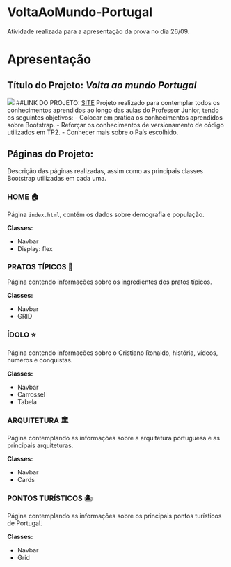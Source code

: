 # VoltaAoMundo-Portugal
Atividade realizada  para a  apresentação da prova no dia 26/09.
# Apresentação

## Título do Projeto: *Volta ao mundo Portugal*

<img src = "https://github.com/julianoAlessandro/VoltaAoMundo-Portugal/assets/111141842/922f6014-5a70-4cc0-8554-c22f85f5a0b4">
##LINK DO PROJETO:
<a href = "https://julianoalessandro.github.io/VoltaAoMundo-Portugal/">SITE</a>
Projeto realizado para contemplar todos os conhecimentos aprendidos ao longo das aulas do Professor Junior, tendo os seguintes objetivos:
- Colocar em prática os conhecimentos aprendidos sobre Bootstrap.
- Reforçar os conhecimentos de versionamento de código utilizados em TP2.
- Conhecer mais sobre o País escolhido.

## Páginas do Projeto:

Descrição das páginas realizadas, assim como as principais classes Bootstrap utilizadas em cada uma.

### HOME 🏠

Página `index.html`, contém os dados sobre demografia e população.

**Classes:**
- Navbar
- Display: flex

### PRATOS TÍPICOS 🍲

Página contendo informações sobre os ingredientes dos pratos típicos.

**Classes:**
- Navbar
- GRID

### ÍDOLO ⭐

Página contendo informações sobre o Cristiano Ronaldo, história, vídeos, números e conquistas.

**Classes:**
- Navbar
- Carrossel
- Tabela

### ARQUITETURA 🏛️

Página contemplando as informações sobre a arquitetura portuguesa e as principais arquiteturas.

**Classes:**
- Navbar
- Cards

### PONTOS TURÍSTICOS 🏝️

Página contemplando as informações sobre os principais pontos turísticos de Portugal.

**Classes:**
- Navbar
- Grid
